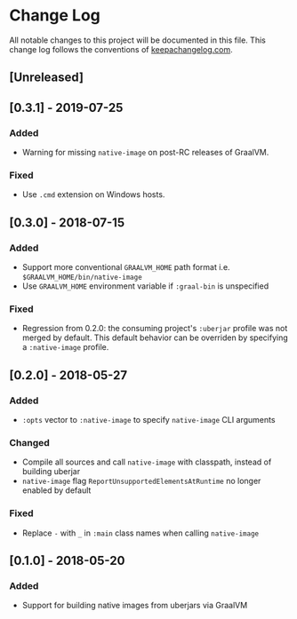 # Change Log
All notable changes to this project will be documented in this file. This change log follows the conventions of [keepachangelog.com](http://keepachangelog.com/).

## [Unreleased]

## [0.3.1] - 2019-07-25
### Added
- Warning for missing `native-image` on post-RC releases of GraalVM.
### Fixed
- Use `.cmd` extension on Windows hosts.

## [0.3.0] - 2018-07-15
### Added
- Support more conventional `GRAALVM_HOME` path format i.e. `$GRAALVM_HOME/bin/native-image`
- Use `GRAALVM_HOME` environment variable if `:graal-bin` is unspecified
### Fixed
- Regression from 0.2.0: the consuming project's `:uberjar` profile was not merged by default. 
  This default behavior can be overriden by specifying a `:native-image` profile.

## [0.2.0] - 2018-05-27
### Added
- `:opts` vector to `:native-image` to specify `native-image` CLI arguments
### Changed
- Compile all sources and call `native-image` with classpath, instead of building uberjar
- `native-image` flag `ReportUnsupportedElementsAtRuntime` no longer enabled by default
### Fixed
- Replace `-` with `_` in `:main` class names when calling `native-image`

## [0.1.0] - 2018-05-20
### Added
- Support for building native images from uberjars via GraalVM
